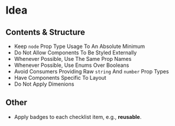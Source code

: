 # Idea

## Contents & Structure

- Keep `node` Prop Type Usage To An Absolute Minimum
- Do Not Allow Components To Be Styled Externally
- Whenever Possible, Use The Same Prop Names
- Whenever Possible, Use Enums Over Booleans
- Avoid Consumers Providing Raw `string` And `number` Prop Types
- Have Components Specific To Layout
- Do Not Apply Dimenions

## Other

- Apply badges to each checklist item, e.g., **reusable**.
